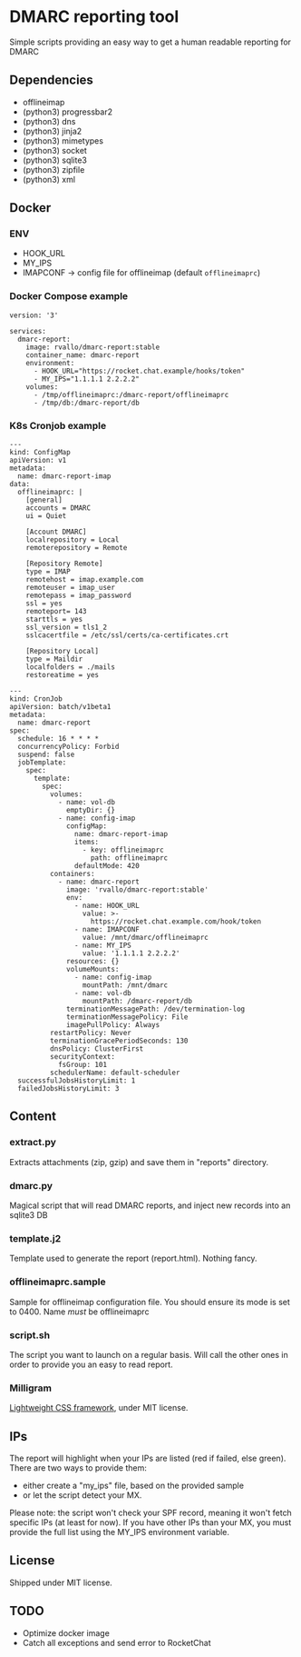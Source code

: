 # DMARC reporting tool
Simple scripts providing an easy way to get a human readable reporting for DMARC

## Dependencies
- offlineimap
- (python3) progressbar2
- (python3) dns
- (python3) jinja2
- (python3) mimetypes
- (python3) socket
- (python3) sqlite3
- (python3) zipfile
- (python3) xml


## Docker
### ENV
 - HOOK_URL
 - MY_IPS
 - IMAPCONF -> config file for offlineimap (default `offlineimaprc`)

### Docker Compose example
```
version: '3'

services:
  dmarc-report:
    image: rvallo/dmarc-report:stable
    container_name: dmarc-report
    environment:
      - HOOK_URL="https://rocket.chat.example/hooks/token"
      - MY_IPS="1.1.1.1 2.2.2.2"
    volumes:
      - /tmp/offlineimaprc:/dmarc-report/offlineimaprc
      - /tmp/db:/dmarc-report/db

```

### K8s Cronjob example
```
---
kind: ConfigMap
apiVersion: v1
metadata:
  name: dmarc-report-imap
data:
  offlineimaprc: |
    [general]
    accounts = DMARC
    ui = Quiet

    [Account DMARC]
    localrepository = Local
    remoterepository = Remote

    [Repository Remote]
    type = IMAP
    remotehost = imap.example.com
    remoteuser = imap_user
    remotepass = imap_password
    ssl = yes
    remoteport= 143
    starttls = yes
    ssl_version = tls1_2
    sslcacertfile = /etc/ssl/certs/ca-certificates.crt

    [Repository Local]
    type = Maildir
    localfolders = ./mails
    restoreatime = yes

---
kind: CronJob
apiVersion: batch/v1beta1
metadata:
  name: dmarc-report
spec:
  schedule: 16 * * * *
  concurrencyPolicy: Forbid
  suspend: false
  jobTemplate:
    spec:
      template:
        spec:
          volumes:
            - name: vol-db
              emptyDir: {}
            - name: config-imap
              configMap:
                name: dmarc-report-imap
                items:
                  - key: offlineimaprc
                    path: offlineimaprc
                defaultMode: 420
          containers:
            - name: dmarc-report
              image: 'rvallo/dmarc-report:stable'
              env:
                - name: HOOK_URL
                  value: >-
                    https://rocket.chat.example.com/hook/token
                - name: IMAPCONF
                  value: /mnt/dmarc/offlineimaprc
                - name: MY_IPS
                  value: '1.1.1.1 2.2.2.2'
              resources: {}
              volumeMounts:
                - name: config-imap
                  mountPath: /mnt/dmarc
                - name: vol-db
                  mountPath: /dmarc-report/db
              terminationMessagePath: /dev/termination-log
              terminationMessagePolicy: File
              imagePullPolicy: Always
          restartPolicy: Never
          terminationGracePeriodSeconds: 130
          dnsPolicy: ClusterFirst
          securityContext:
            fsGroup: 101
          schedulerName: default-scheduler
  successfulJobsHistoryLimit: 1
  failedJobsHistoryLimit: 3

```

## Content
### extract.py
Extracts attachments (zip, gzip) and save them in "reports" directory.

### dmarc.py
Magical script that will read DMARC reports, and inject new records into an sqlite3 DB

### template.j2
Template used to generate the report (report.html). Nothing fancy.

### offlineimaprc.sample
Sample for offlineimap configuration file. You should ensure its mode is set to 0400.
Name *must* be offlineimaprc

### script.sh
The script you want to launch on a regular basis. Will call the other ones in order to
provide you an easy to read report.

### Milligram
[Lightweight CSS framework](https://milligram.io/), under MIT license.

## IPs
The report will highlight when your IPs are listed (red if failed, else green). There are
two ways to provide them:
- either create a "my_ips" file, based on the provided sample
- or let the script detect your MX.

Please note: the script won't check your SPF record, meaning it won't fetch specific
IPs (at least for now). If you have other IPs than your MX, you must provide the full
list using the MY_IPS environment variable.

## License
Shipped under MIT license.

## TODO
- Optimize docker image
- Catch all exceptions and send error to RocketChat